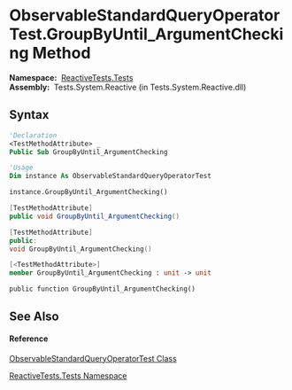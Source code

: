 # ObservableStandardQueryOperatorTest.GroupByUntil\_ArgumentChecking Method

**Namespace:**  [ReactiveTests.Tests](ReactiveTests.Tests\ReactiveTests.Tests.md)  
**Assembly:**  Tests.System.Reactive (in Tests.System.Reactive.dll)

## Syntax

```vb
'Declaration
<TestMethodAttribute> _
Public Sub GroupByUntil_ArgumentChecking
```

```vb
'Usage
Dim instance As ObservableStandardQueryOperatorTest

instance.GroupByUntil_ArgumentChecking()
```

```csharp
[TestMethodAttribute]
public void GroupByUntil_ArgumentChecking()
```

```c++
[TestMethodAttribute]
public:
void GroupByUntil_ArgumentChecking()
```

```fsharp
[<TestMethodAttribute>]
member GroupByUntil_ArgumentChecking : unit -> unit 
```

```jscript
public function GroupByUntil_ArgumentChecking()
```

## See Also

#### Reference

[ObservableStandardQueryOperatorTest Class](ObservableStandardQueryOperatorTest\ObservableStandardQueryOperatorTest.md)

[ReactiveTests.Tests Namespace](ReactiveTests.Tests\ReactiveTests.Tests.md)




